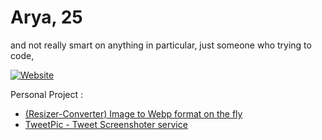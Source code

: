 # Arya, 25
and not really smart on anything in particular, just someone who trying to code,

[![Website](https://img.shields.io/badge/LinkedIn-0077B5?style=for-the-badge&logo=linkedin&logoColor=white)](https://www.linkedin.com/in/arya-rangga-kusuma)

Personal Project : 
- [(Resizer-Converter) Image to Webp format on the fly](https://the-great-ark1109-site.netlify.app/ "Heading link")
- [TweetPic - Tweet Screenshoter service](https://tweetpic.taila9d411.ts.net/ "Heading link")
